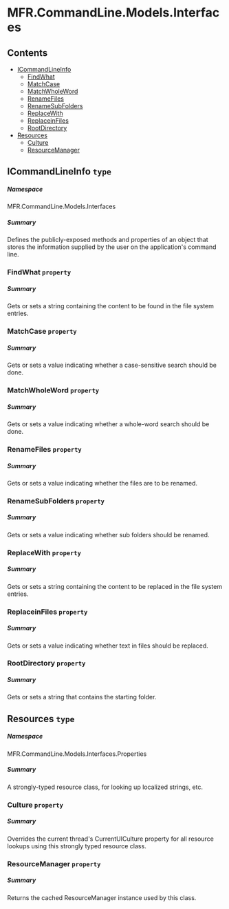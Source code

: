 <a name='assembly'></a>
# MFR.CommandLine.Models.Interfaces

## Contents

- [ICommandLineInfo](#T-MFR-CommandLine-Models-Interfaces-ICommandLineInfo 'MFR.CommandLine.Models.Interfaces.ICommandLineInfo')
  - [FindWhat](#P-MFR-CommandLine-Models-Interfaces-ICommandLineInfo-FindWhat 'MFR.CommandLine.Models.Interfaces.ICommandLineInfo.FindWhat')
  - [MatchCase](#P-MFR-CommandLine-Models-Interfaces-ICommandLineInfo-MatchCase 'MFR.CommandLine.Models.Interfaces.ICommandLineInfo.MatchCase')
  - [MatchWholeWord](#P-MFR-CommandLine-Models-Interfaces-ICommandLineInfo-MatchWholeWord 'MFR.CommandLine.Models.Interfaces.ICommandLineInfo.MatchWholeWord')
  - [RenameFiles](#P-MFR-CommandLine-Models-Interfaces-ICommandLineInfo-RenameFiles 'MFR.CommandLine.Models.Interfaces.ICommandLineInfo.RenameFiles')
  - [RenameSubFolders](#P-MFR-CommandLine-Models-Interfaces-ICommandLineInfo-RenameSubFolders 'MFR.CommandLine.Models.Interfaces.ICommandLineInfo.RenameSubFolders')
  - [ReplaceWith](#P-MFR-CommandLine-Models-Interfaces-ICommandLineInfo-ReplaceWith 'MFR.CommandLine.Models.Interfaces.ICommandLineInfo.ReplaceWith')
  - [ReplaceinFiles](#P-MFR-CommandLine-Models-Interfaces-ICommandLineInfo-ReplaceinFiles 'MFR.CommandLine.Models.Interfaces.ICommandLineInfo.ReplaceinFiles')
  - [RootDirectory](#P-MFR-CommandLine-Models-Interfaces-ICommandLineInfo-RootDirectory 'MFR.CommandLine.Models.Interfaces.ICommandLineInfo.RootDirectory')
- [Resources](#T-MFR-CommandLine-Models-Interfaces-Properties-Resources 'MFR.CommandLine.Models.Interfaces.Properties.Resources')
  - [Culture](#P-MFR-CommandLine-Models-Interfaces-Properties-Resources-Culture 'MFR.CommandLine.Models.Interfaces.Properties.Resources.Culture')
  - [ResourceManager](#P-MFR-CommandLine-Models-Interfaces-Properties-Resources-ResourceManager 'MFR.CommandLine.Models.Interfaces.Properties.Resources.ResourceManager')

<a name='T-MFR-CommandLine-Models-Interfaces-ICommandLineInfo'></a>
## ICommandLineInfo `type`

##### Namespace

MFR.CommandLine.Models.Interfaces

##### Summary

Defines the publicly-exposed methods and properties of an object that stores
the information supplied by the user on the application's command line.

<a name='P-MFR-CommandLine-Models-Interfaces-ICommandLineInfo-FindWhat'></a>
### FindWhat `property`

##### Summary

Gets or sets a string containing the content to be found in the file system
entries.

<a name='P-MFR-CommandLine-Models-Interfaces-ICommandLineInfo-MatchCase'></a>
### MatchCase `property`

##### Summary

Gets or sets a value indicating whether a case-sensitive search should be done.

<a name='P-MFR-CommandLine-Models-Interfaces-ICommandLineInfo-MatchWholeWord'></a>
### MatchWholeWord `property`

##### Summary

Gets or sets a value indicating whether a whole-word search should be done.

<a name='P-MFR-CommandLine-Models-Interfaces-ICommandLineInfo-RenameFiles'></a>
### RenameFiles `property`

##### Summary

Gets or sets a value indicating whether the files are to be renamed.

<a name='P-MFR-CommandLine-Models-Interfaces-ICommandLineInfo-RenameSubFolders'></a>
### RenameSubFolders `property`

##### Summary

Gets or sets a value indicating whether sub folders should be renamed.

<a name='P-MFR-CommandLine-Models-Interfaces-ICommandLineInfo-ReplaceWith'></a>
### ReplaceWith `property`

##### Summary

Gets or sets a string containing the content to be replaced in the file system
entries.

<a name='P-MFR-CommandLine-Models-Interfaces-ICommandLineInfo-ReplaceinFiles'></a>
### ReplaceinFiles `property`

##### Summary

Gets or sets a value indicating whether text in files should be replaced.

<a name='P-MFR-CommandLine-Models-Interfaces-ICommandLineInfo-RootDirectory'></a>
### RootDirectory `property`

##### Summary

Gets or sets a string that contains the starting folder.

<a name='T-MFR-CommandLine-Models-Interfaces-Properties-Resources'></a>
## Resources `type`

##### Namespace

MFR.CommandLine.Models.Interfaces.Properties

##### Summary

A strongly-typed resource class, for looking up localized strings, etc.

<a name='P-MFR-CommandLine-Models-Interfaces-Properties-Resources-Culture'></a>
### Culture `property`

##### Summary

Overrides the current thread's CurrentUICulture property for all
  resource lookups using this strongly typed resource class.

<a name='P-MFR-CommandLine-Models-Interfaces-Properties-Resources-ResourceManager'></a>
### ResourceManager `property`

##### Summary

Returns the cached ResourceManager instance used by this class.
